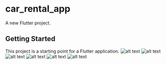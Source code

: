 # car_rental_app

A new Flutter project.

## Getting Started

This project is a starting point for a Flutter application.
![alt text](https://github.com/Miskat-UL/GetX-rest-api-flutter/blob/main/1.jpg?raw=true)
![alt text](https://github.com/Miskat-UL/GetX-rest-api-flutter/blob/main/2.jpg?raw=true)
![alt text](https://github.com/Miskat-UL/GetX-rest-api-flutter/blob/main/3.jpg?raw=true)
![alt text](https://github.com/Miskat-UL/GetX-rest-api-flutter/blob/main/4.jpg?raw=true)
![alt text](https://github.com/Miskat-UL/GetX-rest-api-flutter/blob/main/5.jpg?raw=true)
![alt text](https://github.com/Miskat-UL/GetX-rest-api-flutter/blob/main/6.jpg?raw=true)